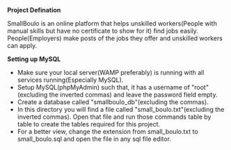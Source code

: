 <!-- Project Definition: State the idea -->
<strong>Project Defination</strong>
<p>SmallBoulo is an online platform that helps unskilled workers(People with manual skills but have no certificate to show for it) find jobs easily. People(Employers) make posts of the jobs they offer and unskilled workers can apply.</p> 

<!-- Success: Measurable VS Non-measurable -->


<!-- Requirements -->

<!-- Setting up MySQL server -->
  <strong> Setting up MySQL </strong>
<ul>
  <li>
  Make sure your local server(WAMP preferably) is running with all services running(Especially MySQL).
  </li>
  <li>
  Setup MySQL(phpMyAdmin) such that, it has a username of "root"(excluding the inverted commas) and leave the password field empty.
  </li>
  <li>
  Create a database called "smallboulo_db"(excluding the commas).
  </li>
  <li>
  In this directory you will find a file called "small_boulo.txt"(excluding the inverted commas). Open that file and run those commands table by table to create the tables required for this project.
  </li>
  <li>
  For a better view, change the extension from small_boulo.txt to small_boulo.sql and open the file in any sql file editor.
  </li>
</ul> 
